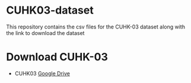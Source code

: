 # CUHK03-dataset
This repository contains the csv files for the CUHK-03 dataset along with the link to download the dataset

# Download CUHK-03
- CUHK03 [Google Drive](https://drive.google.com/file/d/1pBCIAGSZ81pgvqjC-lUHtl0OYV1icgkz/view)

